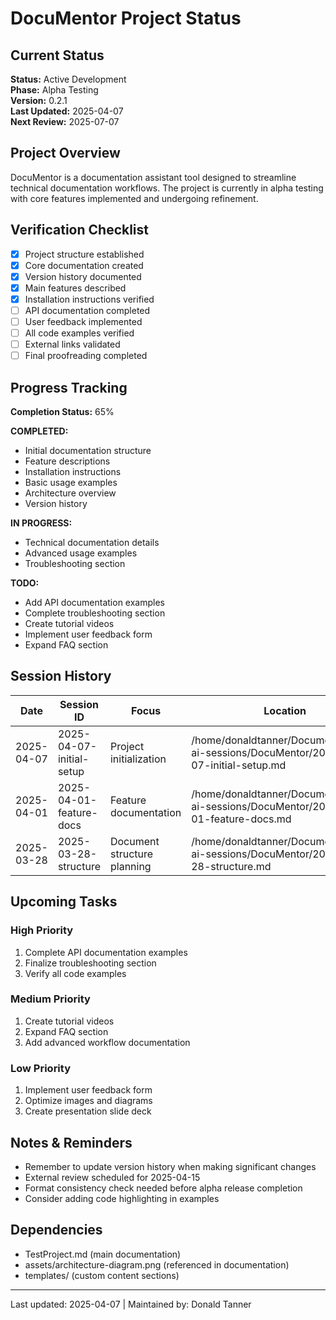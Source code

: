 # DocuMentor Project Status

## Current Status
**Status:** Active Development  
**Phase:** Alpha Testing  
**Version:** 0.2.1  
**Last Updated:** 2025-04-07  
**Next Review:** 2025-07-07

## Project Overview
DocuMentor is a documentation assistant tool designed to streamline technical documentation workflows. The project is currently in alpha testing with core features implemented and undergoing refinement.

## Verification Checklist
- [x] Project structure established
- [x] Core documentation created
- [x] Version history documented
- [x] Main features described
- [x] Installation instructions verified
- [ ] API documentation completed
- [ ] User feedback implemented
- [ ] All code examples verified
- [ ] External links validated
- [ ] Final proofreading completed

## Progress Tracking
**Completion Status:** 65%

**COMPLETED:**
- Initial documentation structure
- Feature descriptions
- Installation instructions
- Basic usage examples
- Architecture overview
- Version history

**IN PROGRESS:**
- Technical documentation details
- Advanced usage examples
- Troubleshooting section

**TODO:**
- Add API documentation examples
- Complete troubleshooting section
- Create tutorial videos
- Implement user feedback form
- Expand FAQ section

## Session History
| Date | Session ID | Focus | Location |
|------|------------|-------|----------|
| 2025-04-07 | 2025-04-07-initial-setup | Project initialization | /home/donaldtanner/Documents/warp-ai-sessions/DocuMentor/2025-04-07-initial-setup.md |
| 2025-04-01 | 2025-04-01-feature-docs | Feature documentation | /home/donaldtanner/Documents/warp-ai-sessions/DocuMentor/2025-04-01-feature-docs.md |
| 2025-03-28 | 2025-03-28-structure | Document structure planning | /home/donaldtanner/Documents/warp-ai-sessions/DocuMentor/2025-03-28-structure.md |

## Upcoming Tasks

### High Priority
1. Complete API documentation examples
2. Finalize troubleshooting section
3. Verify all code examples

### Medium Priority
1. Create tutorial videos
2. Expand FAQ section
3. Add advanced workflow documentation

### Low Priority
1. Implement user feedback form
2. Optimize images and diagrams
3. Create presentation slide deck

## Notes & Reminders
- Remember to update version history when making significant changes
- External review scheduled for 2025-04-15
- Format consistency check needed before alpha release completion
- Consider adding code highlighting in examples

## Dependencies
- TestProject.md (main documentation)
- assets/architecture-diagram.png (referenced in documentation)
- templates/ (custom content sections)

---

Last updated: 2025-04-07 | Maintained by: Donald Tanner


